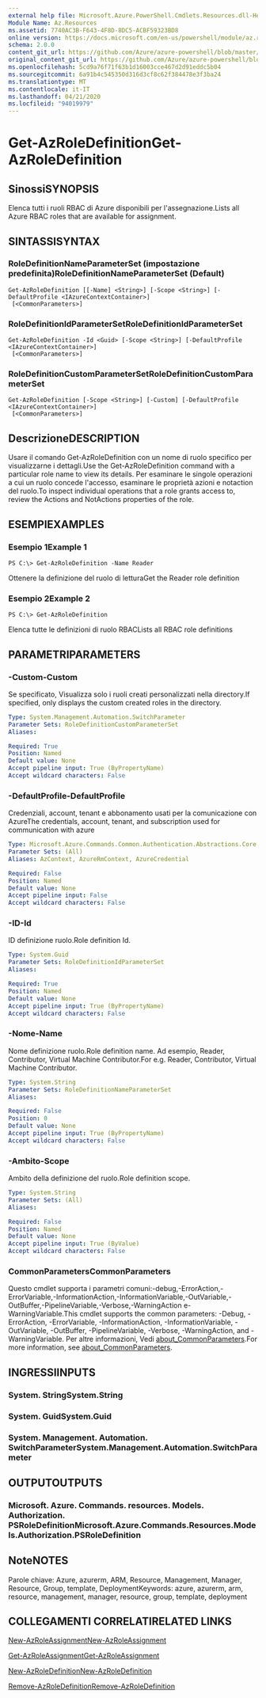 ```yaml
---
external help file: Microsoft.Azure.PowerShell.Cmdlets.Resources.dll-Help.xml
Module Name: Az.Resources
ms.assetid: 7740AC3B-F643-4F8D-8DC5-ACBF59323BD8
online version: https://docs.microsoft.com/en-us/powershell/module/az.resources/get-azroledefinition
schema: 2.0.0
content_git_url: https://github.com/Azure/azure-powershell/blob/master/src/Resources/Resources/help/Get-AzRoleDefinition.md
original_content_git_url: https://github.com/Azure/azure-powershell/blob/master/src/Resources/Resources/help/Get-AzRoleDefinition.md
ms.openlocfilehash: 5cd9a76f71f63b1d16003cce467d2d91eddc5b04
ms.sourcegitcommit: 6a91b4c545350d316d3cf8c62f384478e3f3ba24
ms.translationtype: MT
ms.contentlocale: it-IT
ms.lasthandoff: 04/21/2020
ms.locfileid: "94019979"
---
```

# <span data-ttu-id="b529a-101">Get-AzRoleDefinition</span><span class="sxs-lookup"><span data-stu-id="b529a-101">Get-AzRoleDefinition</span></span>

## <span data-ttu-id="b529a-102">Sinossi</span><span class="sxs-lookup"><span data-stu-id="b529a-102">SYNOPSIS</span></span>
<span data-ttu-id="b529a-103">Elenca tutti i ruoli RBAC di Azure disponibili per l'assegnazione.</span><span class="sxs-lookup"><span data-stu-id="b529a-103">Lists all Azure RBAC roles that are available for assignment.</span></span>

## <span data-ttu-id="b529a-104">SINTASSI</span><span class="sxs-lookup"><span data-stu-id="b529a-104">SYNTAX</span></span>

### <span data-ttu-id="b529a-105">RoleDefinitionNameParameterSet (impostazione predefinita)</span><span class="sxs-lookup"><span data-stu-id="b529a-105">RoleDefinitionNameParameterSet (Default)</span></span>
```
Get-AzRoleDefinition [[-Name] <String>] [-Scope <String>] [-DefaultProfile <IAzureContextContainer>]
 [<CommonParameters>]
```

### <span data-ttu-id="b529a-106">RoleDefinitionIdParameterSet</span><span class="sxs-lookup"><span data-stu-id="b529a-106">RoleDefinitionIdParameterSet</span></span>
```
Get-AzRoleDefinition -Id <Guid> [-Scope <String>] [-DefaultProfile <IAzureContextContainer>]
 [<CommonParameters>]
```

### <span data-ttu-id="b529a-107">RoleDefinitionCustomParameterSet</span><span class="sxs-lookup"><span data-stu-id="b529a-107">RoleDefinitionCustomParameterSet</span></span>
```
Get-AzRoleDefinition [-Scope <String>] [-Custom] [-DefaultProfile <IAzureContextContainer>]
 [<CommonParameters>]
```

## <span data-ttu-id="b529a-108">Descrizione</span><span class="sxs-lookup"><span data-stu-id="b529a-108">DESCRIPTION</span></span>
<span data-ttu-id="b529a-109">Usare il comando Get-AzRoleDefinition con un nome di ruolo specifico per visualizzarne i dettagli.</span><span class="sxs-lookup"><span data-stu-id="b529a-109">Use the Get-AzRoleDefinition command with a particular role name to view its details.</span></span>
<span data-ttu-id="b529a-110">Per esaminare le singole operazioni a cui un ruolo concede l'accesso, esaminare le proprietà azioni e notaction del ruolo.</span><span class="sxs-lookup"><span data-stu-id="b529a-110">To inspect individual operations that a role grants access to, review the Actions and NotActions properties of the role.</span></span>

## <span data-ttu-id="b529a-111">ESEMPI</span><span class="sxs-lookup"><span data-stu-id="b529a-111">EXAMPLES</span></span>

### <span data-ttu-id="b529a-112">Esempio 1</span><span class="sxs-lookup"><span data-stu-id="b529a-112">Example 1</span></span>
```
PS C:\> Get-AzRoleDefinition -Name Reader
```

<span data-ttu-id="b529a-113">Ottenere la definizione del ruolo di lettura</span><span class="sxs-lookup"><span data-stu-id="b529a-113">Get the Reader role definition</span></span>

### <span data-ttu-id="b529a-114">Esempio 2</span><span class="sxs-lookup"><span data-stu-id="b529a-114">Example 2</span></span>
```
PS C:\> Get-AzRoleDefinition
```

<span data-ttu-id="b529a-115">Elenca tutte le definizioni di ruolo RBAC</span><span class="sxs-lookup"><span data-stu-id="b529a-115">Lists all RBAC role definitions</span></span>

## <span data-ttu-id="b529a-116">PARAMETRI</span><span class="sxs-lookup"><span data-stu-id="b529a-116">PARAMETERS</span></span>

### <span data-ttu-id="b529a-117">-Custom</span><span class="sxs-lookup"><span data-stu-id="b529a-117">-Custom</span></span>
<span data-ttu-id="b529a-118">Se specificato, Visualizza solo i ruoli creati personalizzati nella directory.</span><span class="sxs-lookup"><span data-stu-id="b529a-118">If specified, only displays the custom created roles in the directory.</span></span>

```yaml
Type: System.Management.Automation.SwitchParameter
Parameter Sets: RoleDefinitionCustomParameterSet
Aliases:

Required: True
Position: Named
Default value: None
Accept pipeline input: True (ByPropertyName)
Accept wildcard characters: False
```

### <span data-ttu-id="b529a-119">-DefaultProfile</span><span class="sxs-lookup"><span data-stu-id="b529a-119">-DefaultProfile</span></span>
<span data-ttu-id="b529a-120">Credenziali, account, tenant e abbonamento usati per la comunicazione con Azure</span><span class="sxs-lookup"><span data-stu-id="b529a-120">The credentials, account, tenant, and subscription used for communication with azure</span></span>

```yaml
Type: Microsoft.Azure.Commands.Common.Authentication.Abstractions.Core.IAzureContextContainer
Parameter Sets: (All)
Aliases: AzContext, AzureRmContext, AzureCredential

Required: False
Position: Named
Default value: None
Accept pipeline input: False
Accept wildcard characters: False
```

### <span data-ttu-id="b529a-121">-ID</span><span class="sxs-lookup"><span data-stu-id="b529a-121">-Id</span></span>
<span data-ttu-id="b529a-122">ID definizione ruolo.</span><span class="sxs-lookup"><span data-stu-id="b529a-122">Role definition Id.</span></span>

```yaml
Type: System.Guid
Parameter Sets: RoleDefinitionIdParameterSet
Aliases:

Required: True
Position: Named
Default value: None
Accept pipeline input: True (ByPropertyName)
Accept wildcard characters: False
```

### <span data-ttu-id="b529a-123">-Nome</span><span class="sxs-lookup"><span data-stu-id="b529a-123">-Name</span></span>
<span data-ttu-id="b529a-124">Nome definizione ruolo.</span><span class="sxs-lookup"><span data-stu-id="b529a-124">Role definition name.</span></span>
<span data-ttu-id="b529a-125">Ad esempio, Reader, Contributor, Virtual Machine Contributor.</span><span class="sxs-lookup"><span data-stu-id="b529a-125">For e.g. Reader, Contributor, Virtual Machine Contributor.</span></span>

```yaml
Type: System.String
Parameter Sets: RoleDefinitionNameParameterSet
Aliases:

Required: False
Position: 0
Default value: None
Accept pipeline input: True (ByPropertyName)
Accept wildcard characters: False
```

### <span data-ttu-id="b529a-126">-Ambito</span><span class="sxs-lookup"><span data-stu-id="b529a-126">-Scope</span></span>
<span data-ttu-id="b529a-127">Ambito della definizione del ruolo.</span><span class="sxs-lookup"><span data-stu-id="b529a-127">Role definition scope.</span></span>

```yaml
Type: System.String
Parameter Sets: (All)
Aliases:

Required: False
Position: Named
Default value: None
Accept pipeline input: True (ByValue)
Accept wildcard characters: False
```

### <span data-ttu-id="b529a-128">CommonParameters</span><span class="sxs-lookup"><span data-stu-id="b529a-128">CommonParameters</span></span>
<span data-ttu-id="b529a-129">Questo cmdlet supporta i parametri comuni:-debug,-ErrorAction,-ErrorVariable,-InformationAction,-InformationVariable,-OutVariable,-OutBuffer,-PipelineVariable,-Verbose,-WarningAction e-WarningVariable.</span><span class="sxs-lookup"><span data-stu-id="b529a-129">This cmdlet supports the common parameters: -Debug, -ErrorAction, -ErrorVariable, -InformationAction, -InformationVariable, -OutVariable, -OutBuffer, -PipelineVariable, -Verbose, -WarningAction, and -WarningVariable.</span></span> <span data-ttu-id="b529a-130">Per altre informazioni, Vedi [about_CommonParameters](http://go.microsoft.com/fwlink/?LinkID=113216).</span><span class="sxs-lookup"><span data-stu-id="b529a-130">For more information, see [about_CommonParameters](http://go.microsoft.com/fwlink/?LinkID=113216).</span></span>

## <span data-ttu-id="b529a-131">INGRESSI</span><span class="sxs-lookup"><span data-stu-id="b529a-131">INPUTS</span></span>

### <span data-ttu-id="b529a-132">System. String</span><span class="sxs-lookup"><span data-stu-id="b529a-132">System.String</span></span>

### <span data-ttu-id="b529a-133">System. Guid</span><span class="sxs-lookup"><span data-stu-id="b529a-133">System.Guid</span></span>

### <span data-ttu-id="b529a-134">System. Management. Automation. SwitchParameter</span><span class="sxs-lookup"><span data-stu-id="b529a-134">System.Management.Automation.SwitchParameter</span></span>

## <span data-ttu-id="b529a-135">OUTPUT</span><span class="sxs-lookup"><span data-stu-id="b529a-135">OUTPUTS</span></span>

### <span data-ttu-id="b529a-136">Microsoft. Azure. Commands. resources. Models. Authorization. PSRoleDefinition</span><span class="sxs-lookup"><span data-stu-id="b529a-136">Microsoft.Azure.Commands.Resources.Models.Authorization.PSRoleDefinition</span></span>

## <span data-ttu-id="b529a-137">Note</span><span class="sxs-lookup"><span data-stu-id="b529a-137">NOTES</span></span>
<span data-ttu-id="b529a-138">Parole chiave: Azure, azurerm, ARM, Resource, Management, Manager, Resource, Group, template, Deployment</span><span class="sxs-lookup"><span data-stu-id="b529a-138">Keywords: azure, azurerm, arm, resource, management, manager, resource, group, template, deployment</span></span>

## <span data-ttu-id="b529a-139">COLLEGAMENTI CORRELATI</span><span class="sxs-lookup"><span data-stu-id="b529a-139">RELATED LINKS</span></span>

[<span data-ttu-id="b529a-140">New-AzRoleAssignment</span><span class="sxs-lookup"><span data-stu-id="b529a-140">New-AzRoleAssignment</span></span>](./New-AzRoleAssignment.md)

[<span data-ttu-id="b529a-141">Get-AzRoleAssignment</span><span class="sxs-lookup"><span data-stu-id="b529a-141">Get-AzRoleAssignment</span></span>](./Get-AzRoleAssignment.md)

[<span data-ttu-id="b529a-142">New-AzRoleDefinition</span><span class="sxs-lookup"><span data-stu-id="b529a-142">New-AzRoleDefinition</span></span>](./New-AzRoleDefinition.md)

[<span data-ttu-id="b529a-143">Remove-AzRoleDefinition</span><span class="sxs-lookup"><span data-stu-id="b529a-143">Remove-AzRoleDefinition</span></span>](./Remove-AzRoleDefinition.md)

